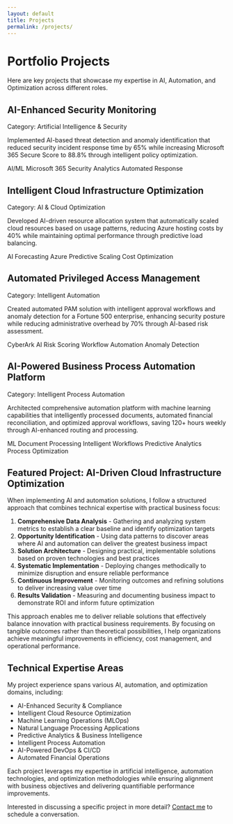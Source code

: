 ```yaml
---
layout: default
title: Projects
permalink: /projects/
---
```


# Portfolio Projects

Here are key projects that showcase my expertise in AI, Automation, and Optimization across different roles.

<div class="projects-grid">
  <div class="project-card">
    <h2>AI-Enhanced Security Monitoring</h2>
    <p class="project-category">Category: Artificial Intelligence & Security</p>
    <p>Implemented AI-based threat detection and anomaly identification that reduced security incident response time by 65% while increasing Microsoft 365 Secure Score to 88.8% through intelligent policy optimization.</p>
    <div class="project-tech">
      <span>AI/ML</span>
      <span>Microsoft 365</span>
      <span>Security Analytics</span>
      <span>Automated Response</span>
    </div>
  </div>

  <div class="project-card">
    <h2>Intelligent Cloud Infrastructure Optimization</h2>
    <p class="project-category">Category: AI & Cloud Optimization</p>
    <p>Developed AI-driven resource allocation system that automatically scaled cloud resources based on usage patterns, reducing Azure hosting costs by 40% while maintaining optimal performance through predictive load balancing.</p>
    <div class="project-tech">
      <span>AI Forecasting</span>
      <span>Azure</span>
      <span>Predictive Scaling</span>
      <span>Cost Optimization</span>
    </div>
  </div>

  <div class="project-card">
    <h2>Automated Privileged Access Management</h2>
    <p class="project-category">Category: Intelligent Automation</p>
    <p>Created automated PAM solution with intelligent approval workflows and anomaly detection for a Fortune 500 enterprise, enhancing security posture while reducing administrative overhead by 70% through AI-based risk assessment.</p>
    <div class="project-tech">
      <span>CyberArk</span>
      <span>AI Risk Scoring</span>
      <span>Workflow Automation</span>
      <span>Anomaly Detection</span>
    </div>
  </div>
  
  <div class="project-card">
    <h2>AI-Powered Business Process Automation Platform</h2>
    <p class="project-category">Category: Intelligent Process Automation</p>
    <p>Architected comprehensive automation platform with machine learning capabilities that intelligently processed documents, automated financial reconciliation, and optimized approval workflows, saving 120+ hours weekly through AI-enhanced routing and processing.</p>
    <div class="project-tech">
      <span>ML Document Processing</span>
      <span>Intelligent Workflows</span>
      <span>Predictive Analytics</span>
      <span>Process Optimization</span>
    </div>
  </div>
</div>

## Featured Project: AI-Driven Cloud Infrastructure Optimization

<div class="highlight-section">
  <p>When implementing AI and automation solutions, I follow a structured approach that combines technical expertise with practical business focus:</p>
  
  <ol>
    <li><strong>Comprehensive Data Analysis</strong> - Gathering and analyzing system metrics to establish a clear baseline and identify optimization targets</li>
    <li><strong>Opportunity Identification</strong> - Using data patterns to discover areas where AI and automation can deliver the greatest business impact</li>
    <li><strong>Solution Architecture</strong> - Designing practical, implementable solutions based on proven technologies and best practices</li>
    <li><strong>Systematic Implementation</strong> - Deploying changes methodically to minimize disruption and ensure reliable performance</li>
    <li><strong>Continuous Improvement</strong> - Monitoring outcomes and refining solutions to deliver increasing value over time</li>
    <li><strong>Results Validation</strong> - Measuring and documenting business impact to demonstrate ROI and inform future optimization</li>
  </ol>
  
  <p>This approach enables me to deliver reliable solutions that effectively balance innovation with practical business requirements. By focusing on tangible outcomes rather than theoretical possibilities, I help organizations achieve meaningful improvements in efficiency, cost management, and operational performance.</p>
</div>

## Technical Expertise Areas

My project experience spans various AI, automation, and optimization domains, including:

- AI-Enhanced Security & Compliance
- Intelligent Cloud Resource Optimization
- Machine Learning Operations (MLOps)
- Natural Language Processing Applications
- Predictive Analytics & Business Intelligence
- Intelligent Process Automation
- AI-Powered DevOps & CI/CD
- Automated Financial Operations

Each project leverages my expertise in artificial intelligence, automation technologies, and optimization methodologies while ensuring alignment with business objectives and delivering quantifiable performance improvements.

Interested in discussing a specific project in more detail? [Contact me](/contact/) to schedule a conversation. 